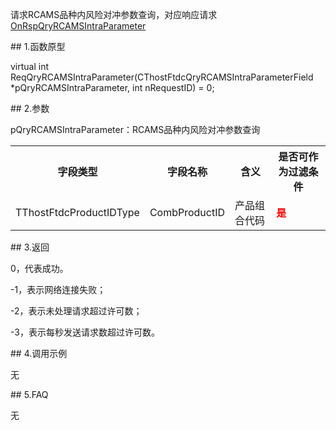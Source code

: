 <p>请求RCAMS品种内风险对冲参数查询，对应响应请求<a href="../../CTHOSTFTDCTRADERAPI/ONRSPQRYRCAMSINTRAPARAMETER/">OnRspQryRCAMSIntraParameter</a></p>
<span class="anchor" id="9bc8d0a2-2016-43e6-b04e-220afdbad9d4"></span>
## 1.函数原型
<p>virtual int ReqQryRCAMSIntraParameter(CThostFtdcQryRCAMSIntraParameterField *pQryRCAMSIntraParameter, int nRequestID) = 0;</p>
<span class="anchor" id="19b8ab38-5840-4d70-8813-0d458ce5b281"></span>
## 2.参数
<p>pQryRCAMSIntraParameter：RCAMS品种内风险对冲参数查询</p>
<table><tr><th style="TEXT-ALIGN: center;">字段类型</th><th style="TEXT-ALIGN: center;">字段名称</th><th style="TEXT-ALIGN: center;">含义</th><th style="TEXT-ALIGN: center;">是否可作为过滤条件</th></tr><tr><td style="TEXT-ALIGN: left;">TThostFtdcProductIDType</td>
<td style="TEXT-ALIGN: left;">CombProductID</td>
<td style="TEXT-ALIGN: left;">产品组合代码</td>
<td style="TEXT-ALIGN: left;"><strong><font color="#FF0000">是</font></strong></td>
</tr>
</table>
<span class="anchor" id="59d30dd0-73f0-4144-a25b-66cc8cbb7c05"></span>
## 3.返回
<p>0，代表成功。</p>
<p>-1，表示网络连接失败；</p>
<p>-2，表示未处理请求超过许可数；</p>
<p>-3，表示每秒发送请求数超过许可数。</p>
<span class="anchor" id="2dcbe63c-bcb2-48db-a4db-00b8c59802d3"></span>
## 4.调用示例
<p>无</p>
<span class="anchor" id="fe59017e-d075-43b9-8dd4-0287ff129147"></span>
## 5.FAQ
<p>无</p>
